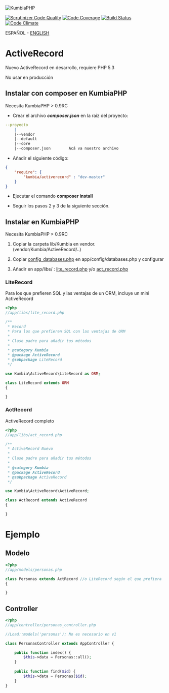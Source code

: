 ![KumbiaPHP](http://proto.kumbiaphp.com/img/kumbiaphp.png)

[![Scrutinizer Code Quality](https://scrutinizer-ci.com/g/KumbiaPHP/ActiveRecord/badges/quality-score.png?s=f7230602070a9e9605d46544197bcdac46166612)](https://scrutinizer-ci.com/g/KumbiaPHP/ActiveRecord/)
[![Code Coverage](https://scrutinizer-ci.com/g/KumbiaPHP/ActiveRecord/badges/coverage.png?s=58997633701e84050c0ebd5334f3eb1bb8b7ad42)](https://scrutinizer-ci.com/g/KumbiaPHP/ActiveRecord/)
[![Build Status](https://travis-ci.org/KumbiaPHP/ActiveRecord.png?branch=master)](https://travis-ci.org/KumbiaPHP/ActiveRecord)
[![Code Climate](https://codeclimate.com/github/KumbiaPHP/ActiveRecord/badges/gpa.svg)](https://codeclimate.com/github/KumbiaPHP/ActiveRecord)

ESPAÑOL - [ENGLISH](/README.en.md)

# ActiveRecord

Nuevo ActiveRecord en desarrollo, requiere PHP 5.3

No usar en producción

## Instalar con composer en KumbiaPHP

Necesita KumbiaPHP > 0.9RC

* Crear el archivo ***composer.json*** en la raiz del proyecto:

```yml
--proyecto  
    |  
    |--vendor  
    |--default  
    |--core  
    |--composer.json        Acá va nuestro archivo  
```

* Añadir el siguiente código:

```json
{
    "require": {
        "kumbia/activerecord" : "dev-master"
    }
}
```

* Ejecutar el comando **composer install**

* Seguir los pasos 2 y 3 de la siguiente sección.

## Instalar en KumbiaPHP

Necesita KumbiaPHP > 0.9RC

1. Copiar la carpeta lib/Kumbia en vendor.  (vendor/Kumbia/ActiveRecord/..)

2. Copiar [config_databases.php](/config_databases.php) en app/config/databases.php y configurar

3. Añadir en app/libs/ : [lite_record.php](#LiteRecord) y/o [act_record.php](#ActRecord)


### LiteRecord

Para los que prefieren SQL y las ventajas de un ORM, incluye un mini ActiveRecord

```php
<?php
//app/libs/lite_record.php

/**
 * Record 
 * Para los que prefieren SQL con las ventajas de ORM
 *
 * Clase padre para añadir tus métodos
 *
 * @category Kumbia
 * @package ActiveRecord
 * @subpackage LiteRecord
 */

use Kumbia\ActiveRecord\LiteRecord as ORM;

class LiteRecord extends ORM
{

}
```

### ActRecord


ActiveRecord completo

```php
<?php
//app/libs/act_record.php

/**
 * ActiveRecord Nuevo
 *
 * Clase padre para añadir tus métodos
 *
 * @category Kumbia
 * @package ActiveRecord
 * @subpackage ActiveRecord
 */

use Kumbia\ActiveRecord\ActiveRecord;

class ActRecord extends ActiveRecord
{

}
```

# Ejemplo

## Modelo

```php
<?php
//app/models/personas.php

class Personas extends ActRecord //o LiteRecord según el que prefiera
{

}
```

## Controller

```php
<?php
//app/controller/personas_controller.php

//Load::models('personas'); No es necesario en v1

class PersonasController extends AppController {

    public function index() {
        $this->data = Personas::all();
    }
    
    public function find($id) {
        $this->data = Personas($id);
    }
}
```
